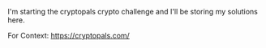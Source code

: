 I'm starting the cryptopals crypto challenge and I'll be storing my solutions here. 

For Context: https://cryptopals.com/